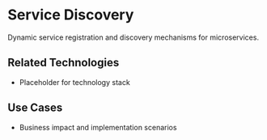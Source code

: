 # Service Discovery

Dynamic service registration and discovery mechanisms for microservices.

## Related Technologies
- Placeholder for technology stack

## Use Cases
- Business impact and implementation scenarios
